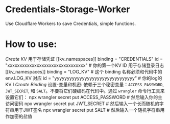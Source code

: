 # Credentials-Storage-Worker
Use Cloudflare Workers to save  Credentials, simple functions.


# How to use:

*Create KV* 
用于存储凭证
[[kv_namespaces]]
binding = "CREDENTIALS"
id = "xxxxxxxxxxxxxxxxxxxxxxxxxxxxxxxx" # 你的第一个KV ID
用于存储登录日志
[[kv_namespaces]]
binding = "LOG_KV" # 这个 binding 名称必须和代码中的 env.LOG_KV 对应
id = "yyyyyyyyyyyyyyyyyyyyyyyyyyyyyyyy" # 你的log的KV I
*Create  Binding*
设置-变量和机密:
依赖于三个秘密变量：`ACCESS_PASSWORD`, `JWT_SECRET`, 和 `SALT`。不要将它们硬编码在代码中。通过 `wrangler` 命令行工具来设置它们：
npx wrangler secret put ACCESS_PASSWORD # 然后输入你的主访问密码
npx wrangler secret put JWT_SECRET # 然后输入一个长而随机的字符串用于JWT签名
npx wrangler secret put SALT # 然后输入一个随机字符串用作加密的盐值
